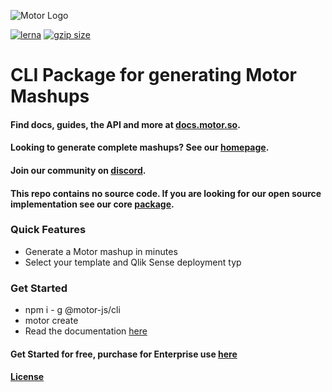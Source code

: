 ![Motor Logo](./motor_red.png)

[![lerna](https://img.shields.io/badge/maintained%20with-lerna-cc00ff.svg)](https://lerna.js.org/)
 <a href="https://bundlephobia.com/result?p=@motor-js/engine" title="Motor.js latest minified+gzip size"><img src="https://badgen.net/bundlephobia/minzip/@motor-js/engine" alt="gzip size"></a>

 
# CLI Package for generating Motor Mashups

#### Find docs, guides, the API and more at  [docs.motor.so](https://docs.motor.so).

#### Looking to generate complete mashups? See our [homepage](https://motor.so).

#### Join our community on [discord](https://discord.com/invite/jmjx78N59b).

#### This repo contains no source code. If you are looking for our open source implementation see our core [package](https://github.com/motor-js/motor-ui).

### Quick Features

- Generate a Motor mashup in minutes
- Select your template and Qlik Sense deployment typ

### Get Started
- npm i - g @motor-js/cli
- motor create
- Read the documentation [here](https://docs.motor.so/motor-js-cli/getting-started)


#### Get Started for free, purchase for Enterprise use [here](https://motor.so/pricing)

#### [License](https://docs.motor.so/motor-js-engine/license)


